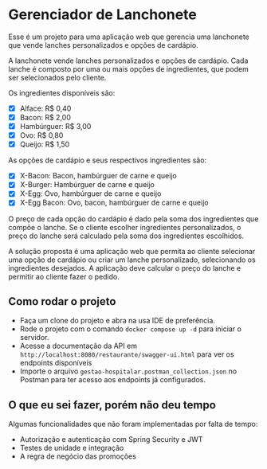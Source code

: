 # Gerenciador de Lanchonete

Esse é um projeto para uma aplicação web que gerencia uma lanchonete que vende lanches personalizados e opções de cardápio.

A lanchonete vende lanches personalizados e opções de cardápio. Cada lanche é composto por uma ou mais opções de ingredientes, que podem ser selecionados pelo cliente.

Os ingredientes disponíveis são:

- [x] Alface: R$ 0,40
- [x] Bacon: R$ 2,00
- [x] Hambúrguer: R$ 3,00
- [x] Ovo: R$ 0,80
- [x] Queijo: R$ 1,50

As opções de cardápio e seus respectivos ingredientes são:

- [x] X-Bacon: Bacon, hambúrguer de carne e queijo
- [x] X-Burger: Hambúrguer de carne e queijo
- [x] X-Egg: Ovo, hambúrguer de carne e queijo
- [x] X-Egg Bacon: Ovo, bacon, hambúrguer de carne e queijo

O preço de cada opção do cardápio é dado pela soma dos ingredientes que compõe o lanche. Se o cliente escolher ingredientes personalizados, o preço do lanche será calculado pela soma dos ingredientes escolhidos.

A solução proposta é uma aplicação web que permita ao cliente selecionar uma opção de cardápio ou criar um lanche personalizado, selecionando os ingredientes desejados. A aplicação deve calcular o preço do lanche e permitir ao cliente fazer o pedido.

## Como rodar o projeto

- Faça um clone do projeto e abra na usa IDE de preferência.
- Rode o projeto com o comando `docker compose up -d` para iniciar o servidor.
- Acesse a documentação da API em `http://localhost:8080/restaurante/swagger-ui.html` para ver os endpoints disponíveis
- Importe o arquivo `gestao-hospitalar.postman_collection.json` no Postman para ter acesso aos endpoints já configurados.

## O que eu sei fazer, porém não deu tempo

Algumas funcionalidades que não foram implementadas por falta de tempo:

- Autorização e autenticação com Spring Security e JWT
- Testes de unidade e integração
- A regra de negócio das promoções
